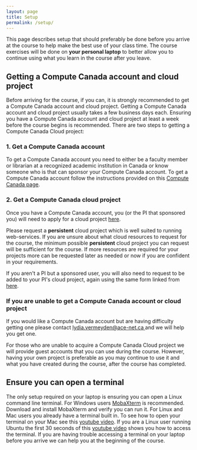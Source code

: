 ```yaml
---
layout: page
title: Setup
permalink: /setup/
---
```


This page describes setup that should preferably be done before you arrive at the course to help make the best use of your class time. The course exercises will be done on **your personal laptop** to better allow you to continue using what you learn in the course after you leave.

## Getting a Compute Canada account and cloud project

Before arriving for the course, if you can, it is strongly recommended to get a Compute Canada account and cloud project. Getting a Compute Canada account and cloud project usually takes a few business days each. Ensuring you have a Compute Canada account and cloud project at least a week before the course begins is recommended. There are two steps to getting a Compute Canada Cloud project:

### 1. Get a Compute Canada account
To get a Compute Canada account you need to either be a faculty member or librarian at a recognized academic institution in Canada or know someone who is that can sponsor your Compute Canada account. To get a Compute Canada account follow the instructions provided on this [Compute Canada page](https://www.computecanada.ca/research-portal/account-management/apply-for-an-account/).

### 2. Get a Compute Canada cloud project
Once you have a Compute Canada account, you (or the PI that sponsored you) will need to apply for a cloud project [here](https://docs.computecanada.ca/wiki/Cloud#Getting_a_Cloud_project).

Please request a **persistent** cloud project which is well suited to running web-services. If you are unsure about what cloud resources to request for the course, the minimum possible **persistent** cloud project you can request will be sufficient for the course. If more resources are required for your projects more can be requested later as needed or now if you are confident in your requirements.

If you aren't a PI but a sponsored user, you will also need to request to be added to your PI's cloud project, again using the same form linked from [here](https://docs.computecanada.ca/wiki/Cloud#Getting_a_Cloud_project).

### If you are unable to get a Compute Canada account or cloud project
If you would like a Compute Canada account but are having difficulty getting one please contact [lydia.vermeyden@ace-net.ca ](mailto:lydia.vermeyden@ace-net.ca ) and we will help you get one.

For those who are unable to acquire a Compute Canada Cloud project we will provide guest accounts that you can use during the course. However, having your own project is preferable as you may continue to use it and what you have created during the course, after the course has completed.

## Ensure you can open a terminal

The only setup required on your laptop is ensuring you can open a Linux command line terminal. For Windows users [MobaXterm](http://mobaxterm.mobatek.net/) is recommended. Download and install MobaXterm and verify you can run it. For Linux and Mac users you already have a terminal built in. To see how to open your terminal on your Mac see this [youtube video](https://www.youtube.com/watch?v=zw7Nd67_aFw). If you are a Linux user running Ubuntu the first 30 seconds of this [youtube video](https://www.youtube.com/watch?v=_xUvH2iRizU) shows you how to access the terminal. If you are having trouble accessing a terminal on your laptop before you arrive we can help you at the beginning of the course.
